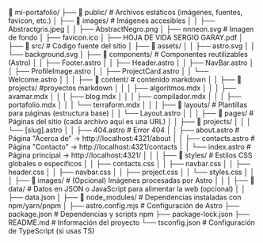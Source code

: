 📂 mi-portafolio/
├── 📂 public/          # Archivos estáticos (imágenes, fuentes, favicon, etc.)
│   ├── 📂 images/      # Imágenes accesibles
│   │   ├── Abstractgris.jpeg
│   │   ├── AbstractNegro.png
│   ├── nnneon.svg      # Imagen de fondo
│   ├── favicon.ico
│   ├── HOJA DE VIDA SERGIO GARAY.pdf
│
├── 📂 src/             # Código fuente del sitio
│   ├── 📂 assets/
│   │   ├── astro.svg
│   │   └── background.svg
│   ├── 📂 components/  # Componentes reutilizables (Astro)
│   │   ├── Footer.astro
│   │   ├── Header.astro
│   │   ├── NavBar.astro
│   │   ├── ProfileImage.astro
│   │   ├── ProjectCard.astro
│   │   └── Welcome.astro
│   │
│   ├── 📂 content/     # contenido markdown
│   │   ├── 📂 projects/    #proyectos markdown
│   │   │   ├── algoritmos.mdx
│   │   │   ├── avamar.mdx
│   │   │   ├── blog.mdx
│   │   │   ├── compilador.mdx
│   │   │   ├── portafolio.mdx
│   │   │   └── terraform.mdx
│   │
│   ├── 📂 layouts/     # Plantillas para páginas (estructura base)
│   │   └── Layout.astro
│   │
│   ├── 📂 pages/       # Páginas del sitio (cada archivo aquí es una URL)
│   │   ├── 📂 projects/
│   │   │   └── [slug].astro
│   │   ├── 404.astro # Error 404
│   │   ├── about.astro # Página "Acerca de" → http://localhost:4321/about
│   │   ├── contacts.astro # Página "Contacto" → http://localhost:4321/contacts
│   │   └── index.astro # Página principal → http://localhost:4321/
│   │
│   ├── 📂 styles/      # Estilos CSS globales o específicos
│   │   ├── contacts.css
│   │   ├── navbar.css
│   │   ├── header.css
│   │   ├── navbar.css
│   │   ├── project.css
│   │   └── styles.css
│   │
│   ├── 📂 images/      # (Opcional) Imágenes procesadas por Astro
│   │
│   ├── 📂 data/        # Datos en JSON o JavaScript para alimentar la web (opcional)
│   │   ├── data.json
│
├── 📂 node_modules/    # Dependencias instaladas con npm/yarn/pnpm
│
├── astro.config.mjs    # Configuración de Astro
├── package.json        # Dependencias y scripts npm
├── package-lock.json
├── README.md           # Información del proyecto
└── tsconfig.json       # Configuración de TypeScript (si usas TS)
